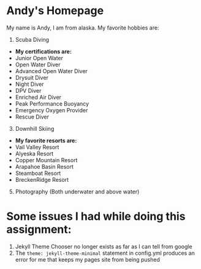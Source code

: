 # Andy's Homepage
My name is Andy, I am from alaska.
My favorite hobbies are:
1. Scuba Diving
  - **My certifications are:**
  - Junior Open Water
  - Open Water Diver
  - Advanced Open Water Diver
  - Drysuit Diver
  - Night Diver
  - DPV Diver
  - Enriched Air Diver
  - Peak Performance Buoyancy
  - Emergency Oxygen Provider
  - Rescue Diver
3. Downhill Skiing
  - **My favorite resorts are:**
  - Vail Valley Resort
  - Alyeska Resort
  - Copper Mountain Resort
  - Arapahoe Basin Resort
  - Steamboat Resort
  - BreckenRidge Resort
5. Photography (Both underwater and above water)

# Some issues I had while doing this assignment:
1. Jekyll Theme Chooser no longer exists as far as I can tell from google
2. The ```theme: jekyll-theme-minimal``` statement in config.yml produces an error for me that keeps my pages site from being pushed
